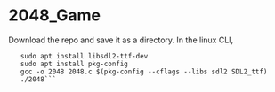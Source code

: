 # 2048_Game
Download the repo and save it as a directory.
In the linux CLI,
```sudo apt install libsdl2-dev
   sudo apt install libsdl2-ttf-dev
   sudo apt install pkg-config
   gcc -o 2048 2048.c $(pkg-config --cflags --libs sdl2 SDL2_ttf)
   ./2048``` 
